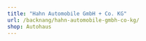 ```yaml
---
title: "Hahn Automobile GmbH + Co. KG"
url: /backnang/hahn-automobile-gmbh-co-kg/
shop: Autohaus
---
```

